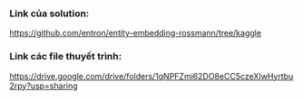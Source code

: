 ### Link của solution:

https://github.com/entron/entity-embedding-rossmann/tree/kaggle

### Link các file thuyết trình:

https://drive.google.com/drive/folders/1qNPFZmi62DO8eCC5czeXIwHyrtbu2rpy?usp=sharing
